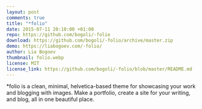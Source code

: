 ```yaml
---
layout: post
comments: true
title: "*folio"
date: 2015-07-11 20:10:00 +01:00
repo: https://github.com/bogoli/-folio
download: https://github.com/bogoli/-folio/archive/master.zip
demo: https://liabogoev.com/-folio/
author: Lia Bogoev
thumbnail: folio.webp
license: MIT
license_link: https://github.com/bogoli/-folio/blob/master/README.md
---
```


*folio is a clean, minimal, helvetica-based theme for showcasing your work and blogging with images. Make a portfolio, create a site for your writing, and blog, all in one beautiful place.
